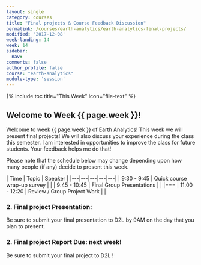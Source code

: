 ```yaml
---
layout: single
category: courses
title: "Final projects & Course Feedback Discussion"
permalink: /courses/earth-analytics/earth-analytics-final-projects/
modified: '2017-12-08'
week-landing: 14
week: 14
sidebar:
  nav:
comments: false
author_profile: false
course: "earth-analytics"
module-type: 'session'
---
```



{% include toc title="This Week" icon="file-text" %}

<div class="notice--info" markdown="1">

## <i class="fa fa-ship" aria-hidden="true"></i> Welcome to Week {{ page.week }}!

Welcome to week {{ page.week }} of Earth Analytics! This week we will present
final projects! We will also discuss your experience during the class this semester.
I am interested in opportunities to improve the class for future students.
Your feedback helps me do that!

</div>

Please note that the schedule below may change depending upon how many people (if any)
decide to present this week.

|  Time | Topic   | Speaker   |
|---|---|---|---|---|
| 9:30 - 9:45  | Quick course wrap-up survey   |   |
| 9:45 - 10:45  | Final Group Presentations |   |
|===
| 11:00 - 12:20  | Review / Group Project Work |   |


### 2. Final project Presentation:

Be sure to submit your final presentation to D2L by 9AM on the day that you
plan to present.

### 2. Final project Report Due: next week!

Be sure to submit your final project to D2L !
